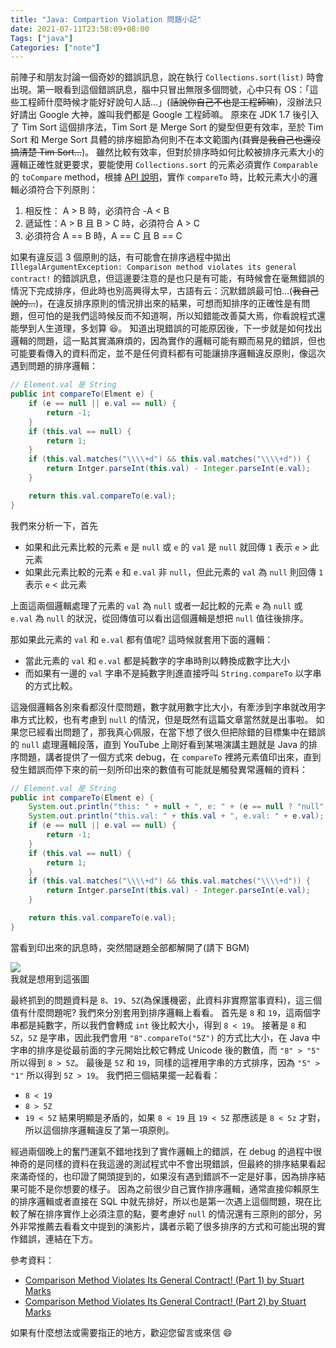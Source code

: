 ```yaml
---
title: "Java: Compartion Violation 問題小記"
date: 2021-07-11T23:58:09+08:00
Tags: ["java"]
Categories: ["note"]
---
```


前陣子和朋友討論一個奇妙的錯誤訊息，說在執行 `Collections.sort(list)` 時會出現。第一眼看到這個錯誤訊息，腦中只冒出無限多個問號，心中只有 OS：「這些工程師什麼時候才能好好說句人話...」(~~話說你自己不也是工程師嘛~~)，沒辦法只好請出 Google 大神，誰叫我們都是 Google 工程師嘛。
原來在 JDK 1.7 後引入了 Tim Sort 這個排序法，Tim Sort 是 Merge Sort 的變型但更有效率，至於 Tim Sort 和 Merge Sort 具體的排序細節為何則不在本文範圍內(~~其實是我自己也還沒搞清楚 Tim Sort…~~)。
雖然比較有效率，但對於排序時如何比較被排序元素大小的邏輯正確性就更要求，要能使用 `Collections.sort` 的元素必須實作 `Comparable` 的 `toCompare` method，根據 [API 說明](https://docs.oracle.com/javase/7/docs/api/java/lang/Comparable.html#compareTo(T))，實作 `compareTo` 時，比較元素大小的邏輯必須符合下列原則：

1. 相反性： A > B 時，必須符合 -A < B
2. 遞延性：A > B 且 B > C 時，必須符合 A > C
3. 必須符合 A == B 時，A == C 且 B == C

如果有違反這 3 個原則的話，有可能會在排序過程中拋出 `IllegalArgumentException: Comparison method violates its general contract!` 的錯誤訊息，但這邊要注意的是也只是有可能，有時候會在毫無錯誤的情況下完成排序，但此時也別高興得太早，古語有云：沉默錯誤最可怕…(~~我自己說的…~~)，在違反排序原則的情況排出來的結果，可想而知排序的正確性是有問題，但可怕的是我們這時候反而不知道啊，所以知錯能改善莫大焉，你看說程式還能學到人生道理，多划算 😆。
知道出現錯誤的可能原因後，下一步就是如何找出邏輯的問題，這一點其實滿麻煩的，因為實作的邏輯可能有顯而易見的錯誤，但也可能要看傳入的資料而定，並不是任何資料都有可能讓排序邏輯違反原則，像這次遇到問題的排序邏輯：

```java
// Element.val 是 String
public int compareTo(Elment e) {
    if (e == null || e.val == null) {
        return -1;
    }
    if (this.val == null) {
        return 1;
    }
    if (this.val.matches("\\\\+d") && this.val.matches("\\\\+d")) {
        return Intger.parseInt(this.val) - Integer.parseInt(e.val);
    }

    return this.val.compareTo(e.val);
}

```

我們來分析一下，首先

- 如果和此元素比較的元素 `e` 是 `null` 或 `e` 的 `val` 是 `null` 就回傳 `1` 表示 `e` > 此元素
- 如果此元素比較的元素 `e` 和 `e.val` 非 `null`，但此元素的 `val` 為 `null` 則回傳 `1` 表示 `e` < 此元素

上面這兩個邏輯處理了元素的 `val` 為 `null` 或者一起比較的元素 `e` 為 `null` 或 `e.val` 為 `null` 的狀況，從回傳值可以看出這個邏輯是想把 `null` 值往後排序。

那如果此元素的 `val` 和 `e.val` 都有值呢? 這時候就套用下面的邏輯：

- 當此元素的 `val` 和 `e.val` 都是純數字的字串時則以轉換成數字比大小
- 而如果有一邊的 `val` 字串不是純數字則進直接呼叫 `String.compareTo` 以字串的方式比較。

這幾個邏輯各別來看都沒什麼問題，數字就用數字比大小，有牽涉到字串就改用字串方式比較，也有考慮到 `null` 的情況，但是既然有這篇文章當然就是出事啦。
如果您已經看出問題了，那我真心佩服，在當下想了很久但把除錯的目標集中在錯誤的 `null` 處理邏輯段落，直到 YouTube 上剛好看到某埸演講主題就是 Java 的排序問題，講者提供了一個方式來 debug，在 `compareTo` 裡將元素值印出來，直到發生錯誤而停下來的前一刻所印出來的數值有可能就是觸發異常邏輯的資料：

```java
// Element.val 是 String
public int compareTo(Elment e) {
    System.out.println("this: " + null + ", e: " + (e == null ? "null" : e));
    System.out.println("this.val: " + this.val + ", e.val: " + e.val);
    if (e == null || e.val == null) {
        return -1;
    }
    if (this.val == null) {
        return 1;
    }
    if (this.val.matches("\\\\+d") && this.val.matches("\\\\+d")) {
        return Intger.parseInt(this.val) - Integer.parseInt(e.val);
    }

    return this.val.compareTo(e.val);
}

```

當看到印出來的訊息時，突然間謎題全部都解開了(請下 BGM)

<div class="img-wrapper">
    <img src="../../img/blog/buster.jpg" />
    <div class="cp">
    我就是想用到這張圖
    </div>
</div>

最終抓到的問題資料是 `8`、`19`、`5Z`(為保護機密，此資料非實際當事資料)，這三個值有什麼問題呢? 我們來分別套用到排序邏輯上看看。
首先是 `8` 和 `19`，這兩個字串都是純數字，所以我們會轉成 `int` 後比較大小，得到 `8 < 19`。
接著是 `8` 和 `5Z`，`5Z` 是字串，因此我們會用 `"8".compareTo("5Z")` 的方式比大小，在 Java 中字串的排序是從最前面的字元開始比較它轉成 Unicode 後的數值，而 `"8" > "5"` 所以得到 `8 > 5Z`。
最後是 `5Z` 和 `19`，同樣的這裡用字串的方式排序，因為 `"5" > "1"` 所以得到 `5Z > 19`。
我們把三個結果擺一起看看：

- `8 < 19`
- `8 > 5Z`
- `19 < 5Z`
結果明顯是矛盾的，如果 `8 < 19` 且 `19 < 5Z` 那應該是 `8 < 5z` 才對，所以這個排序邏輯違反了第一項原則。

經過兩個晚上的奮鬥運氣不錯地找到了實作邏輯上的錯誤，在 debug 的過程中很神奇的是同樣的資料在我這邊的測試程式中不會出現錯誤，但最終的排序結果看起來滿奇怪的，也印證了開頭提到的，如果沒有遇到錯誤不一定是好事，因為排序結果可能不是你想要的樣子。
因為之前很少自己實作排序邏輯，通常直接仰賴原生的排序邏輯或者直接在 SQL 中就先排好，所以也是第一次遇上這個問題，現在比較了解在排序實作上必須注意的點，要考慮好 `null` 的情況還有三原則的部分，另外非常推薦去看看文中提到的演影片，講者示範了很多排序的方式和可能出現的實作錯誤，連結在下方。

參考資料：

- [Comparison Method Violates Its General Contract! (Part 1) by Stuart Marks](https://youtu.be/Enwbh6wpnYs)
- [Comparison Method Violates Its General Contract! (Part 2) by Stuart Marks](https://youtu.be/bvnmbRo7a1Y)

如果有什麼想法或需要指正的地方，歡迎您留言或來信 😄